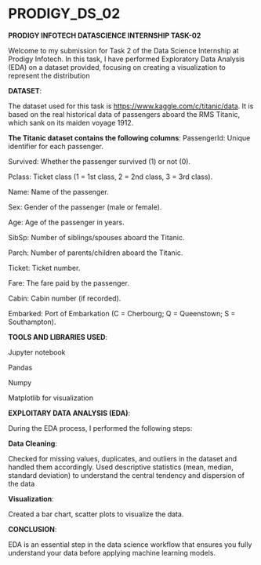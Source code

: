 # PRODIGY_DS_02

**PRODIGY INFOTECH DATASCIENCE INTERNSHIP TASK-02**

Welcome to my submission for Task 2 of the Data Science Internship at Prodigy Infotech. In this task, I have performed Exploratory Data Analysis (EDA) on a dataset provided, focusing on creating a visualization to represent the distribution

**DATASET**:

The dataset used for this task is  https://www.kaggle.com/c/titanic/data. It is based on the real historical data of passengers aboard the RMS Titanic, which sank on its maiden voyage 1912.

**The Titanic dataset contains the following columns**:
PassengerId: Unique identifier for each passenger.

Survived: Whether the passenger survived (1) or not (0).

Pclass: Ticket class (1 = 1st class, 2 = 2nd class, 3 = 3rd class).

Name: Name of the passenger.

Sex: Gender of the passenger (male or female).

Age: Age of the passenger in years.

SibSp: Number of siblings/spouses aboard the Titanic.

Parch: Number of parents/children aboard the Titanic.

Ticket: Ticket number.

Fare: The fare paid by the passenger.

Cabin: Cabin number (if recorded).

Embarked: Port of Embarkation (C = Cherbourg; Q = Queenstown; S = Southampton).

**TOOLS AND LIBRARIES USED**:

Jupyter notebook

Pandas

Numpy

Matplotlib for visualization

**EXPLOITARY DATA ANALYSIS (EDA)**:

During the EDA process, I performed the following steps:

**Data Cleaning**:

Checked for missing values, duplicates, and outliers in the dataset and handled them accordingly. Used descriptive statistics (mean, median, standard deviation) to understand the central tendency and dispersion of the data

**Visualization**:

Created a bar chart, scatter plots to visualize the data.

**CONCLUSION**:

EDA is an essential step in the data science workflow that ensures you fully understand your data before applying machine learning models.
